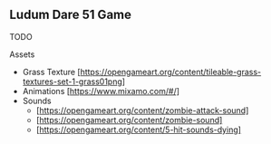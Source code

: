 Ludum Dare 51 Game
------------------

TODO

Assets

* Grass Texture [https://opengameart.org/content/tileable-grass-textures-set-1-grass01png]
* Animations [https://www.mixamo.com/#/]
* Sounds
  * [https://opengameart.org/content/zombie-attack-sound]
  * [https://opengameart.org/content/zombie-sound]
  * [https://opengameart.org/content/5-hit-sounds-dying] 